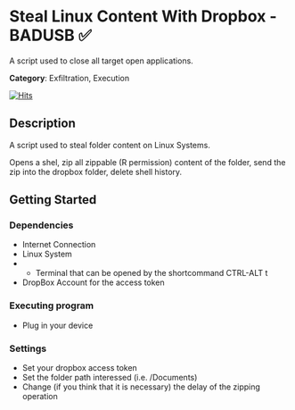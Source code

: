 # Steal Linux Content With Dropbox - BADUSB ✅

A script used to close all target open applications.

**Category**: Exfiltration, Execution

[![Hits](https://hits.seeyoufarm.com/api/count/incr/badge.svg?url=https%3A%2F%2Fgithub.com%2Faleff-github%2Fmy-flipper-shits&count_bg=%233C3C3C&title_bg=%233C3C3C&icon=linux.svg&icon_color=%23FFFFFF&title=views&edge_flat=false)](https://github.com/aleff-github/my-flipper-shits)

## Description

A script used to steal folder content on Linux Systems.

Opens a shel, zip all zippable (R permission) content of the folder, send the zip into the dropbox folder, delete shell history.

## Getting Started

### Dependencies

* Internet Connection
* Linux System
* * Terminal that can be opened by the shortcommand CTRL-ALT t
* DropBox Account for the access token

### Executing program

* Plug in your device

### Settings

* Set your dropbox access token
* Set the folder path interessed (i.e. /Documents)
* Change (if you think that it is necessary) the delay of the zipping operation